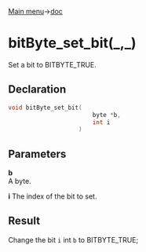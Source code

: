 [Main menu](../../Readme.md)->[doc](../bitByte-doc.md)

# bitByte_set_bit(\_,\_)

Set a bit to BITBYTE_TRUE.

## **Declaration**

```C
void bitByte_set_bit(
                        byte *b,
                        int i
                    )
```

## **Parameters**
**b**  
A byte.

**i**
The index of the bit to set.

## **Result**
Change the bit `i` int `b` to BITBYTE_TRUE;
